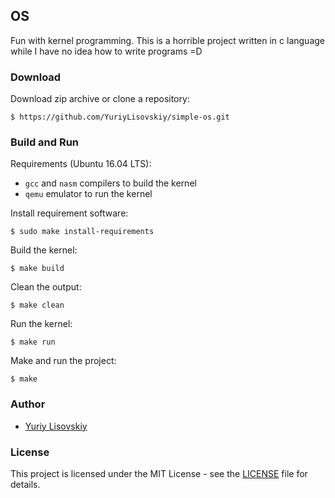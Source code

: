 ## OS
Fun with kernel programming. This is a horrible project written in c language while I have no idea how to write programs =D
### Download
Download zip archive or clone a repository:
```
$ https://github.com/YuriyLisovskiy/simple-os.git
```
### Build and Run
Requirements (Ubuntu 16.04 LTS):
* `gcc` and `nasm` compilers to build the kernel
* `qemu` emulator to run the kernel

Install requirement software:
```
$ sudo make install-requirements
```
Build the kernel:
```
$ make build
```
Clean the output:
```
$ make clean
```
Run the kernel:
```
$ make run
```
Make and run the project:
```
$ make
```
### Author
* [Yuriy Lisovskiy](https://github.com/YuriyLisovskiy)
### License
 This project is licensed under the MIT License - see the [LICENSE](LICENSE) file for details.
